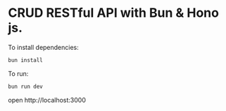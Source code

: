 # CRUD RESTful API with Bun & Hono js.


To install dependencies:
```sh
bun install
```

To run:
```sh
bun run dev
```

open http://localhost:3000
